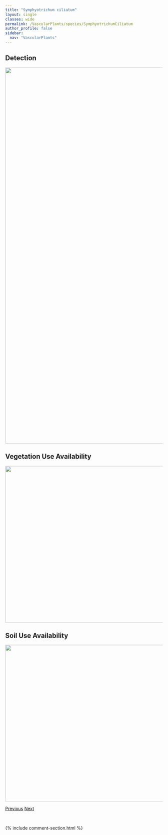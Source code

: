 ```yaml
---
title: "Symphyotrichum ciliatum"
layout: single
classes: wide
permalink: /VascularPlants/species/SymphyotrichumCiliatum
author_profile: false
sidebar:
  nav: "VascularPlants"
---
```


<h2>Detection</h2>

<a href="https://drive.google.com/uc?export=view&id=17o5BDnftCCLkDlPN36Vsj6l6ggCCcjGi">
<img src="https://drive.google.com/uc?export=view&id=17o5BDnftCCLkDlPN36Vsj6l6ggCCcjGi" height = "1200" width = "800">
</a>


<h2>Vegetation Use Availability</h2>

<a href="https://drive.google.com/uc?export=view&id=1Bep-QInPjWTkNeh5hnGBFwMTLj5X7MKk">
<img src="https://drive.google.com/uc?export=view&id=1Bep-QInPjWTkNeh5hnGBFwMTLj5X7MKk" height = "500" width = "1000">
</a>


<h2>Soil Use Availability</h2>

<a href="https://drive.google.com/uc?export=view&id=1QS7UIfEI-zLx_BtyDiMn-1Rg9TipouY0">
<img src="https://drive.google.com/uc?export=view&id=1QS7UIfEI-zLx_BtyDiMn-1Rg9TipouY0" height = "500" width = "1000">
</a>


<a href="/DevelopmentWebsite/VascularPlants/species/SymphyotrichumBoreale" class="pagination--pager" title="Symphyotrichum boreale">Previous</a> <a href="/DevelopmentWebsite/VascularPlants/species/SymphyotrichumCiliolatum" class="pagination--pager" title="Lindley's Aster">Next</a>

<p>&nbsp;</p>

{% include comment-section.html %}
